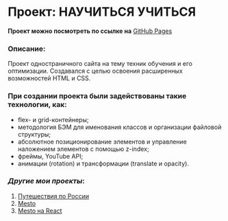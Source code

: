 # Проект: НАУЧИТЬСЯ УЧИТЬСЯ

**Проект можно посмотреть по ссылке на** [GitHub Pages](https://kliueva-kath.github.io/how-to-learn/)

### Описание:

Проект одностраничного сайта на тему техник обучения и его оптимизации. Создавался с целью освоения расширенных возможностей HTML и СSS.

### При создании проекта были задействованы такие технологии, как:

- flex- и grid-контейнеры;
- методология БЭМ для именования классов и организации файловой структуры;
- aбсолютное позиционирование элементов и управление наложением элементов с помощью z-index;
- фреймы, YouTube API;
- анимации (rotation) и трансформации (translate и opacity).

### _Другие мои проекты_:

1. [Путешествия по России](https://kliueva-kath.github.io/russian-travel/)
2. [Mesto](https://github.com/Kliueva-Kath/mesto/)
3. [Mesto на React](https://github.com/Kliueva-Kath/react-mesto-auth)
